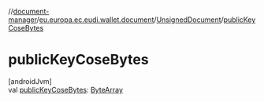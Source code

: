 //[document-manager](../../../index.md)/[eu.europa.ec.eudi.wallet.document](../index.md)/[UnsignedDocument](index.md)/[publicKeyCoseBytes](public-key-cose-bytes.md)

# publicKeyCoseBytes

[androidJvm]\
val [publicKeyCoseBytes](public-key-cose-bytes.md): [ByteArray](https://kotlinlang.org/api/latest/jvm/stdlib/kotlin/-byte-array/index.html)
